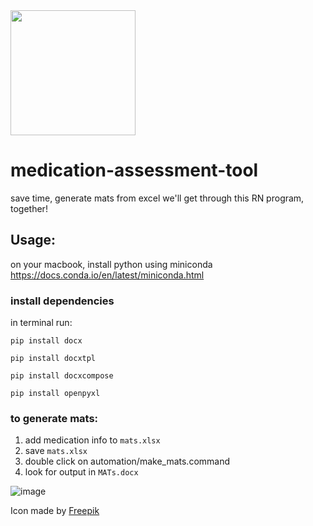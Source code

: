 <img src="https://user-images.githubusercontent.com/10421813/66350898-4aca5280-e911-11e9-9c84-fadede94a64d.png" width="200"/>


# medication-assessment-tool
save time, generate mats from excel
we'll get through this RN program, together!

## Usage:
on your macbook, install python using miniconda https://docs.conda.io/en/latest/miniconda.html

### install dependencies
in terminal run:

```pip install docx```

```pip install docxtpl```

```pip install docxcompose```

```pip install openpyxl```

### to generate mats:
1. add medication info to `mats.xlsx`
2. save `mats.xlsx`
3. double click on automation/make_mats.command
4. look for output in `MATs.docx`

![image](https://user-images.githubusercontent.com/10421813/65466972-1b95ea80-de15-11e9-9432-9b70c2698d8e.png)

<div>Icon made by <a href="https://www.flaticon.com/authors/freepik" title="Freepik">Freepik</a></div>
